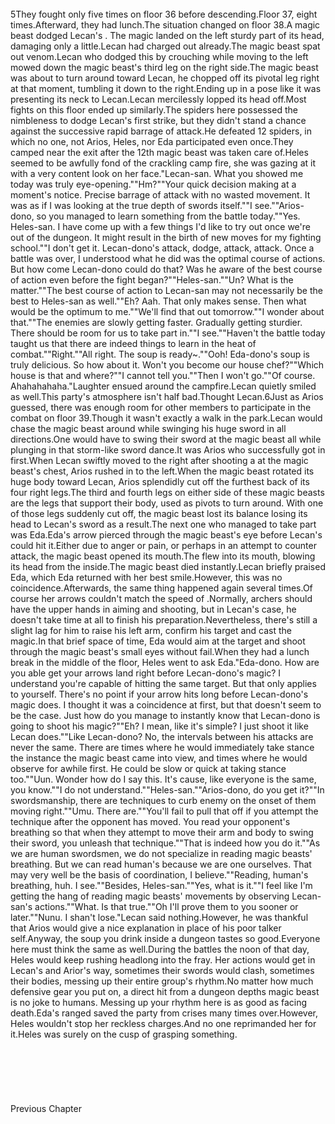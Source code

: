 <br/>
5They fought only five times on floor 36 before descending.Floor 37, eight times.Afterward, they had lunch.The situation changed on floor 38.A magic beast dodged Lecan's <Flame Spear>. The magic landed on the left sturdy part of its head, damaging only a little.Lecan had charged out already.The magic beast spat out venom.Lecan who dodged this by crouching while moving to the left mowed down the magic beast's third leg on the right side.The magic beast was about to turn around toward Lecan, he chopped off its pivotal leg right at that moment, tumbling it down to the right.Ending up in a pose like it was presenting its neck to Lecan.Lecan mercilessly lopped its head off.Most fights on this floor ended up similarly.The spiders here possessed the nimbleness to dodge Lecan's first strike, but they didn't stand a chance against the successive rapid barrage of attack.He defeated 12 spiders, in which no one, not Arios, Heles, nor Eda participated even once.They camped near the exit after the 12th magic beast was taken care of.Heles seemed to be awfully fond of the crackling camp fire, she was gazing at it with a very content look on her face."Lecan-san. What you showed me today was truly eye-opening.""Hm?""Your quick decision making at a moment's notice. Precise barrage of attack with no wasted movement. It was as if I was looking at the true depth of swords itself.""I see.""Arios-dono, so you managed to learn something from the battle today.""Yes. Heles-san. I have come up with a few things I'd like to try out once we're out of the dungeon. It might result in the birth of new moves for my fighting school.""I don't get it. Lecan-dono's attack, dodge, attack, attack. Once a battle was over, I understood what he did was the optimal course of actions. But how come Lecan-dono could do that? Was he aware of the best course of action even before the fight began?""Heles-san.""Un? What is the matter.""The best course of action to Lecan-san may not necessarily be the best to Heles-san as well.""Eh? Aah. That only makes sense. Then what would be the optimum to me.""We'll find that out tomorrow.""I wonder about that.""The enemies are slowly getting faster. Gradually getting sturdier. There should be room for us to take part in.""I see.""Haven't the battle today taught us that there are indeed things to learn in the heat of combat.""Right.""All right. The soup is ready~.""Ooh! Eda-dono's soup is truly delicious. So how about it. Won't you become our house chef?""Which house is that and where?""I cannot tell you.""Then I won't go.""Of course. Ahahahahaha."Laughter ensued around the campfire.Lecan quietly smiled as well.This party's atmosphere isn't half bad.Thought Lecan.<TLN: Catch the latest updates and edits at Sousetsuka .com >6Just as Arios guessed, there was enough room for other members to participate in the combat on floor 39.Though it wasn't exactly a walk in the park.Lecan would chase the magic beast around while swinging his huge sword in all directions.One would have to swing their sword at the magic beast all while plunging in that storm-like sword dance.It was Arios who successfully got in first.When Lecan swiftly moved to the right after shooting a <Flame Spear> at the magic beast's chest, Arios rushed in to the left.When the magic beast rotated its huge body toward Lecan, Arios splendidly cut off the furthest back of its four right legs.The third and fourth legs on either side of these magic beasts are the legs that support their body, used as pivots to turn around. With one of those legs suddenly cut off, the magic beast lost its balance losing its head to Lecan's sword as a result.The next one who managed to take part was Eda.Eda's arrow pierced through the magic beast's eye before Lecan's <Flame Spear> could hit it.Either due to anger or pain, or perhaps in an attempt to counter attack, the magic beast opened its mouth.The <Flame Spear> flew into its mouth, blowing its head from the inside.The magic beast died instantly.Lecan briefly praised Eda, which Eda returned with her best smile.However, this was no coincidence.Afterwards, the same thing happened again several times.Of course her arrows couldn't match the speed of <Flame Spear>.Normally, archers should have the upper hands in aiming and shooting, but in Lecan's case, he doesn't take time at all to finish his preparation.Nevertheless, there's still a slight lag for him to raise his left arm, confirm his target and cast the magic.In that brief space of time, Eda would aim at the target and shoot through the magic beast's small eyes without fail.When they had a lunch break in the middle of the floor, Heles went to ask Eda."Eda-dono. How are you able get your arrows land right before Lecan-dono's magic? I understand you're capable of hitting the same target. But that only applies to yourself. There's no point if your arrow hits long before Lecan-dono's magic does. I thought it was a coincidence at first, but that doesn't seem to be the case. Just how do you manage to instantly know that Lecan-dono is going to shoot his magic?""Eh? I mean, like it's simple? I just shoot it like Lecan does.""Like Lecan-dono? No, the intervals between his attacks are never the same. There are times where he would immediately take stance the instance the magic beast came into view, and times where he would observe for awhile first. He could be slow or quick at taking stance too.""Uun. Wonder how do I say this. It's cause, like everyone is the same, you know.""I do not understand.""Heles-san.""Arios-dono, do you get it?""In swordsmanship, there are techniques to curb enemy on the onset of them moving right.""Umu. There are.""You'll fail to pull that off if you attempt the technique after the opponent has moved. You read your opponent's breathing so that when they attempt to move their arm and body to swing their sword, you unleash that technique.""That is indeed how you do it.""As we are human swordsmen, we do not specialize in reading magic beasts' breathing. But we can read human's because we are one ourselves. That may very well be the basis of coordination, I believe.""Reading, human's breathing, huh. I see.""Besides, Heles-san.""Yes, what is it.""I feel like I'm getting the hang of reading magic beasts' movements by observing Lecan-san's actions.""What. Is that true.""Oh I'll prove them to you sooner or later.""Nunu. I shan't lose."Lecan said nothing.However, he was thankful that Arios would give a nice explanation in place of his poor talker self.Anyway, the soup you drink inside a dungeon tastes so good.Everyone here must think the same as well.During the battles the noon of that day, Heles would keep rushing headlong into the fray. Her actions would get in Lecan's and Arior's way, sometimes their swords would clash, sometimes their bodies, messing up their entire group's rhythm.No matter how much defensive gear you put on, a direct hit from a dungeon depths magic beast is no joke to humans. Messing up your rhythm here is as good as facing death.Eda's ranged <Recovery> saved the party from crises many times over.However, Heles wouldn't stop her reckless charges.And no one reprimanded her for it.Heles was surely on the cusp of grasping something.<br/>
<br/>
<br/>
<br/>
<br/>
<br/>
<br/>
Previous Chapter<br/>
<br/>
<br/>
<br/>
<br/>
<br/>
<br/>
<br/>
<br/>
<br/>
